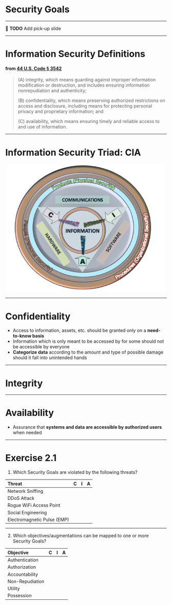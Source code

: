 <!-- $theme: gaia -->

<!-- $size: 16:9 -->

<!-- page_number: true -->

<!-- footer: Copyright (c) by Bjoern Kimminich | Licensed under CC-BY-SA 4.0 -->

# Security Goals

---

:wrench: **TODO** Add pick-up slide

---

# Information Security Definitions

#### from [44 U.S. Code § 3542](https://www.law.cornell.edu/uscode/text/44/3542)

> (A) integrity, which means guarding against improper information modification or destruction, and includes ensuring information nonrepudiation and authenticity;
>
> (B) confidentiality, which means preserving authorized restrictions on access and disclosure, including means for protecting personal privacy and proprietary information; and
>
> (C) availability, which means ensuring timely and reliable access to and use of information.

---

<!-- footer: The Information Security triad: CIA. Second version, 2009 John M. Kennedy T., used under CC-BY-SA 3.0 -->

# Information Security Triad: CIA

![The Information Security triad: CIA. Second version, 2009 John M. Kennedy T., used under CC-BY-SA 3.0](images/01-02-security_goals/CIAJMK1209.png)

---

# Confidentiality

* Access to information, assets, etc. should be granted only on a **need-to-know basis**
* Information which is only meant to be accessed by for some should not be accessible by everyone
* **Categorize data** according to the amount and type of possible damage should it fall into unintended hands

---

# Integrity

---

# Availability

* Assurance that **systems and data are accessible by authorized users** when needed

---

# Exercise 2.1

1. Which Security Goals are violated by the following threats?

| Threat                      | C | I | A |
|:----------------------------|:--|:--|:--|
| Network Sniffing            |   |   |   |
| DDoS Attack                 |   |   |   |
| Rogue WiFi Access Point     |   |   |   |
| Social Engineering          |   |   |   |
| Electromagnetic Pulse (EMP) |   |   |   |

---

2. Which objectives/augmentations can be mapped to one or more Security Goals?

| Objective       | C | I | A |
|:----------------|:--|:--|:--|
| Authentication  |   |   |   |
| Authorization   |   |   |   |
| Accountability  |   |   |   |
| Non-Repudiation |   |   |   |
| Utility         |   |   |   |
| Possession      |   |   |   |


